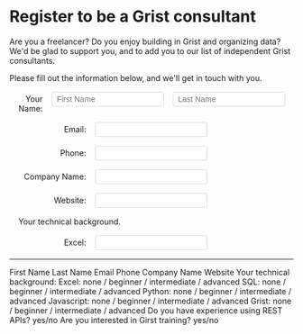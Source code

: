 # Register to be a Grist consultant

<style>
  .creg-form {
    margin: 16px 0;
  }
  .creg-question {
    display: flex;
    align-items: baseline;
    gap: 16px;
    margin: 16px;
  }
  .creg-label {
    flex: 0 1 120px;
    font-weight: normal;
    text-align: right;
  }
  .creg-input-text {
    font-size: inherit;
    padding: 4px 8px;
    border: 1px solid #D9D9D9;
    border-radius: 3px;
  }
</style>

Are you a freelancer? Do you enjoy building in Grist and organizing data? We'd be
glad to support you, and to add you to our list of independent Grist consultants.

Please fill out the information below, and we'll get in touch with you.

<form class="creg-form">
<div class="creg-question">
  <label class="creg-label" for="first_name">
  Your Name:
  </label>
  <input class="creg-input-text" type="text" id="first_name" name="first_name" placeholder="First Name">
  <input class="creg-input-text" type="text" id="last_name" name="last_name" placeholder="Last Name">
</div>
<div class="creg-question">
  <label class="creg-label" for="email">
  Email:
  </label>
  <input class="creg-input-text" type="text" id="email" name="email">
</div>
<div class="creg-question">
  <label class="creg-label" for="phone">
  Phone:
  </label>
  <input class="creg-input-text" type="text" id="phone" name="phone">
</div>
<div class="creg-question">
  <label class="creg-label" for="company">
  Company Name:
  </label>
  <input class="creg-input-text" type="text" id="company" name="company">
</div>
<div class="creg-question">
  <label class="creg-label" for="website">
  Website:
  </label>
  <input class="creg-input-text" type="text" id="website" name="website">
</div>
<div class="creg-question">
  Your technical background.
</div>
<div class="creg-question">
  <label class="creg-label" for="excel">
  Excel:
  </label>
  <input class="creg-input-text" type="text" id="excel" name="excel">
</div>
</form>

---


First Name
Last Name
Email
Phone
Company Name
Website
Your technical background:
Excel: none / beginner / intermediate / advanced
SQL: none / beginner / intermediate / advanced
Python: none / beginner / intermediate / advanced
Javascript: none / beginner / intermediate / advanced
Grist: none / beginner / intermediate / advanced
Do you have experience using REST APIs? yes/no
Are you interested in Girst training? yes/no
